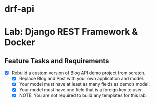 # drf-api
# Lab: Django REST Framework & Docker

## Feature Tasks and Requirements
- [x] Rebuild a custom version of Blog API demo project from scratch.
    - [x] Replace Blog and Post with your own application and model.
    - [x] Your model must have at least as many fields as demo’s model.
    - [x] Your model must have one field that is a foreign key to user.
    - [x] NOTE: You are not required to build any templates for this lab.